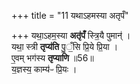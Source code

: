 +++
title = "11 यथाऽहमस्या अतृपँ"

+++
यथा॒ऽहम॒स्या **अतृ॑पँ** स्त्रि॒यै पुमान्॑ ।  
यथा॒ स्त्री **तृप्य॑ति** पु॒ँ॒सि प्रि॒ये प्रि॒या ।  
ए॒वम् भग॑स्य **तृप्याणि** ॥56॥  
य॒ज्ञस्य॒ काम्य॑ᳶ प्रि॒यः ।